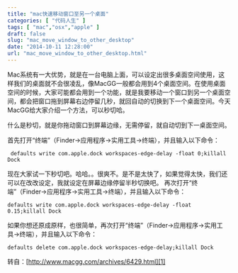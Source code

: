 ```yaml
---
title: "mac快速移动窗口至另一个桌面"
categories: [ "代码人生" ]
tags: [ "mac","osx","apple" ]
draft: false
slug: "mac_move_window_to_other_desktop"
date: "2014-10-11 12:28:00"
url: "mac_move_window_to_other_desktop.html"
---
```


Mac系统有一大优势，就是在一台电脑上面，可以设定出很多桌面空间使用，这样我们的桌面就不会很凌乱，像MacGG一般都会用到4个桌面空间。在使用桌面空间的时候，大家可能都会用到一个功能，就是我要移动一个窗口到另一个桌面空间，都会把窗口拖到屏幕右边停留几秒，就回自动的切换到下一个桌面空间。今天MacGG给大家介绍一个方法，可以秒切哈。

什么是秒切，就是你拖动窗口到屏幕边缘，无需停留，就自动切到下一桌面空间。

首先打开“终端”（Finder->应用程序->实用工具->终端），并且输入以下命令：

     defaults write com.apple.dock workspaces-edge-delay -float 0;killall Dock

现在大家试一下秒切吧。哈哈。。很爽不。是不是太快了，如果觉得太快，我们还可以在改改设定，我就设定在屏幕边缘停留半秒切换吧。
再次打开“终端”（Finder->应用程序->实用工具->终端），并且输入以下命令：

    defaults write com.apple.dock workspaces-edge-delay -float 0.15;killall Dock

如果你想还原成原样，也很简单，再次打开“终端”（Finder->应用程序->实用工具->终端），并且输入以下命令：

    defaults delete com.apple.dock workspaces-edge-delay;killall Dock

转自：[http://www.macgg.com/archives/6429.html][1]


  [1]: http://www.macgg.com/archives/6429.html